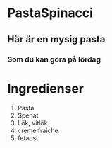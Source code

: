 # PastaSpinacci
## Här är en mysig pasta
### Som du kan göra på lördag
# Ingredienser
1. Pasta
2. Spenat
3. Lök, vitlök
4. creme fraiche
5. fetaost
